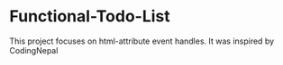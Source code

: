 # Functional-Todo-List

This project focuses on html-attribute event handles. 
It was inspired by CodingNepal
